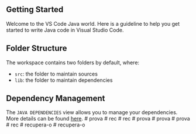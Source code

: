## Getting Started

Welcome to the VS Code Java world. Here is a guideline to help you get started to write Java code in Visual Studio Code.

## Folder Structure

The workspace contains two folders by default, where:

- `src`: the folder to maintain sources
- `lib`: the folder to maintain dependencies

## Dependency Management

The `JAVA DEPENDENCIES` view allows you to manage your dependencies. More details can be found [here](https://github.com/microsoft/vscode-java-pack/blob/master/release-notes/v0.9.0.md#work-with-jar-files-directly).
#   p r o v a  
 #   r e c  
 #   r e c  
 #   p r o v a  
 #   p r o v a  
 #   p r o v a  
 #   r e c  
 #   r e c u p e r a - o  
 #   r e c u p e r a - o  
 